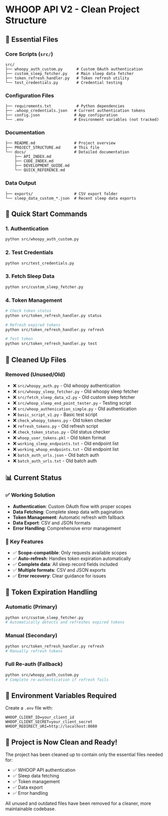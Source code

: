 # WHOOP API V2 - Clean Project Structure

## 📁 **Essential Files**

### **Core Scripts (`src/`)**
```
src/
├── whoopy_auth_custom.py      # Custom OAuth authentication
├── custom_sleep_fetcher.py    # Main sleep data fetcher
├── token_refresh_handler.py   # Token refresh utility
└── test_credentials.py        # Credential testing
```

### **Configuration Files**
```
├── requirements.txt           # Python dependencies
├── .whoop_credentials.json   # Current authentication tokens
├── config.json               # App configuration
└── .env                      # Environment variables (not tracked)
```

### **Documentation**
```
├── README.md                 # Project overview
├── PROJECT_STRUCTURE.md      # This file
└── docs/                     # Detailed documentation
    ├── API_INDEX.md
    ├── CODE_INDEX.md
    ├── DEVELOPMENT_GUIDE.md
    └── QUICK_REFERENCE.md
```

### **Data Output**
```
├── exports/                  # CSV export folder
└── sleep_data_custom_*.json  # Recent sleep data exports
```

## 🚀 **Quick Start Commands**

### **1. Authentication**
```bash
python src/whoopy_auth_custom.py
```

### **2. Test Credentials**
```bash
python src/test_credentials.py
```

### **3. Fetch Sleep Data**
```bash
python src/custom_sleep_fetcher.py
```

### **4. Token Management**
```bash
# Check token status
python src/token_refresh_handler.py status

# Refresh expired tokens
python src/token_refresh_handler.py refresh

# Test token
python src/token_refresh_handler.py test
```

## 🧹 **Cleaned Up Files**

### **Removed (Unused/Old)**
- ❌ `src/whoopy_auth.py` - Old whoopy authentication
- ❌ `src/whoopy_sleep_fetcher.py` - Old whoopy sleep fetcher
- ❌ `src/fetch_sleep_data_v2.py` - Old custom sleep fetcher
- ❌ `src/whoop_sleep_end_point_tester.py` - Testing script
- ❌ `src/whoop_authenication_simple.py` - Old authentication
- ❌ `basic_script_v1.py` - Basic test script
- ❌ `check_whoopy_tokens.py` - Old token checker
- ❌ `refresh_tokens.py` - Old refresh script
- ❌ `check_token_status.py` - Old status checker
- ❌ `whoop_user_tokens.pkl` - Old token format
- ❌ `working_sleep_endpoints.txt` - Old endpoint list
- ❌ `working_whoop_endpoints.txt` - Old endpoint list
- ❌ `batch_auth_urls.json` - Old batch auth
- ❌ `batch_auth_urls.txt` - Old batch auth

## 📊 **Current Status**

### **✅ Working Solution**
- **Authentication**: Custom OAuth flow with proper scopes
- **Data Fetching**: Complete sleep data with pagination
- **Token Management**: Automatic refresh with fallback
- **Data Export**: CSV and JSON formats
- **Error Handling**: Comprehensive error management

### **🎯 Key Features**
- ✅ **Scope-compatible**: Only requests available scopes
- ✅ **Auto-refresh**: Handles token expiration automatically
- ✅ **Complete data**: All sleep record fields included
- ✅ **Multiple formats**: CSV and JSON exports
- ✅ **Error recovery**: Clear guidance for issues

## 🔄 **Token Expiration Handling**

### **Automatic (Primary)**
```bash
python src/custom_sleep_fetcher.py
# Automatically detects and refreshes expired tokens
```

### **Manual (Secondary)**
```bash
python src/token_refresh_handler.py refresh
# Manually refresh tokens
```

### **Full Re-auth (Fallback)**
```bash
python src/whoopy_auth_custom.py
# Complete re-authentication if refresh fails
```

## 📝 **Environment Variables Required**

Create a `.env` file with:
```
WHOOP_CLIENT_ID=your_client_id
WHOOP_CLIENT_SECRET=your_client_secret
WHOOP_REDIRECT_URI=http://localhost:8080
```

## 🎉 **Project is Now Clean and Ready!**

The project has been cleaned up to contain only the essential files needed for:
- ✅ WHOOP API authentication
- ✅ Sleep data fetching
- ✅ Token management
- ✅ Data export
- ✅ Error handling

All unused and outdated files have been removed for a cleaner, more maintainable codebase. 